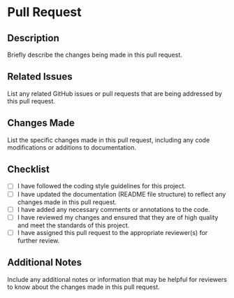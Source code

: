 # Pull Request

## Description

Briefly describe the changes being made in this pull request.

## Related Issues

List any related GitHub issues or pull requests that are being addressed by this pull request.

## Changes Made

List the specific changes made in this pull request, including any code modifications or additions to documentation.

## Checklist

- [ ] I have followed the coding style guidelines for this project.
- [ ] I have updated the documentation (README file structure) to reflect any changes made in this pull request.
- [ ] I have added any necessary comments or annotations to the code.
- [ ] I have reviewed my changes and ensured that they are of high quality and meet the standards of this project.
- [ ] I have assigned this pull request to the appropriate reviewer(s) for further review.

## Additional Notes

Include any additional notes or information that may be helpful for reviewers to know about the changes made in this pull request.
